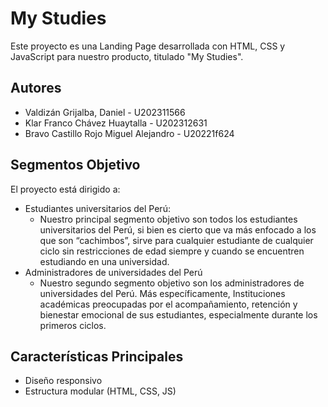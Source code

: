 # My Studies

Este proyecto es una Landing Page desarrollada con HTML, CSS y JavaScript para nuestro producto, titulado "My Studies".

## Autores
- Valdizán Grijalba, Daniel - U202311566
- Klar Franco Chávez Huaytalla - U202312631
- Bravo Castillo Rojo Miguel Alejandro - U20221f624

## Segmentos Objetivo
El proyecto está dirigido a:
- Estudiantes universitarios del Perú:
  - Nuestro principal segmento objetivo son todos los estudiantes universitarios del Perú, si bien es cierto que va más enfocado a los que son “cachimbos”, sirve para cualquier estudiante de cualquier ciclo sin restricciones de edad siempre y cuando se encuentren estudiando en una universidad.
- Administradores de universidades del Perú
  - Nuestro segundo segmento objetivo son los administradores de universidades del Perú. Más específicamente, Instituciones académicas preocupadas por el acompañamiento, retención y bienestar emocional de sus estudiantes, especialmente durante los primeros ciclos.

 
## Características Principales
- Diseño responsivo
- Estructura modular (HTML, CSS, JS)
